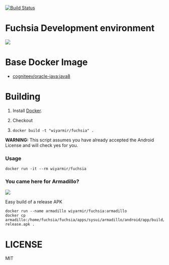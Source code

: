 
[![Build Status](https://travis-ci.org/wiyarmir/docker-fuchsia-dev.svg?branch=master)](https://travis-ci.org/wiyarmir/docker-fuchsia-dev)

# Fuchsia Development environment

[![](https://images.microbadger.com/badges/image/wiyarmir/fuchsia.svg)](https://microbadger.com/images/wiyarmir/fuchsia "Get your own image badge on microbadger.com") 

# Base Docker Image

* [cogniteev/oracle-java:java8](https://hub.docker.com/r/cogniteev/oracle-java/)

# Building

1. Install [Docker](https://www.docker.com/).

2. Checkout

3. `docker build -t "wiyarmir/fuchsia" .`

**WARNING:** This script assumes you have already accepted the Android License and will check yes for you.

### Usage

    docker run -it --rm wiyarmir/fuchsia

### You came here for Armadillo?

[![](https://images.microbadger.com/badges/image/wiyarmir/fuchsia:armadillo.svg)](https://microbadger.com/images/wiyarmir/fuchsia:armadillo "Get your own image badge on microbadger.com")

Easy build of a release APK

    docker run --name armadillo wiyarmir/fuchsia:armadillo
    docker cp armadillo:/home/fuchsia/fuchsia/apps/sysui/armadillo/android/app/build/outputs/apk/app-release.apk .

# LICENSE

MIT
